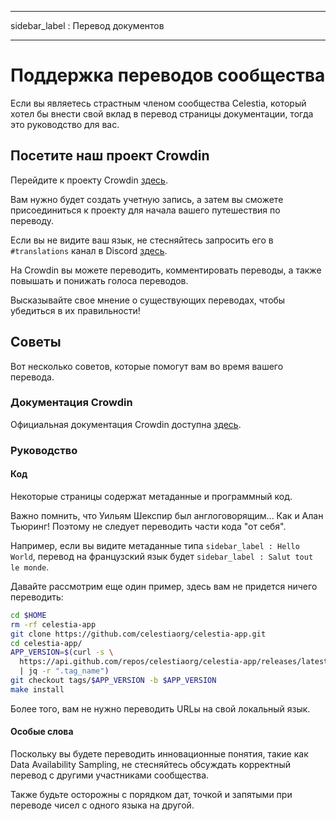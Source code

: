 - - -
sidebar_label : Перевод документов
- - -

# Поддержка переводов сообщества

Если вы являетесь страстным членом сообщества Celestia, который хотел бы внести свой вклад в перевод страницы документации, тогда это руководство для вас.

## Посетите наш проект Crowdin

Перейдите к проекту Crowdin [здесь](https://crowdin.com/project/celestia-docs).

Вам нужно будет создать учетную запись, а затем вы сможете присоединиться к проекту для начала вашего путешествия по переводу.

Если вы не видите ваш язык, не стесняйтесь запросить его в `#translations` канал в Discord [здесь](https://discord.gg/celestiacommunity).

На Crowdin вы можете переводить, комментировать переводы, а также повышать и понижать голоса переводов.

Высказывайте свое мнение о существующих переводах, чтобы убедиться в их правильности!

## Советы

Вот несколько советов, которые помогут вам во время вашего перевода.

### Документация Crowdin

Официальная документация Crowdin доступна [здесь](https://support.crowdin.com/online-editor).

### Руководство

#### Код

Некоторые страницы содержат метаданные и программный код.

Важно помнить, что Уильям Шекспир был англоговорящим... Как и Алан Тьюринг! Поэтому не следует переводить части кода "от себя".

Например, если вы видите метаданные типа `sidebar_label : Hello World`, перевод на французский язык будет `sidebar_label : Salut tout le monde`.

Давайте рассмотрим еще один пример, здесь вам не придется ничего переводить:

```sh
cd $HOME
rm -rf celestia-app
git clone https://github.com/celestiaorg/celestia-app.git
cd celestia-app/
APP_VERSION=$(curl -s \
  https://api.github.com/repos/celestiaorg/celestia-app/releases/latest \
  | jq -r ".tag_name")
git checkout tags/$APP_VERSION -b $APP_VERSION
make install
```

Более того, вам не нужно переводить URLы на свой локальный язык.

#### Особые слова

Поскольку вы будете переводить инновационные понятия, такие как Data Availability Sampling, не стесняйтесь обсуждать корректный перевод с другими участниками сообщества.

Также будьте осторожны с порядком дат, точкой и запятыми при переводе чисел с одного языка на другой.

